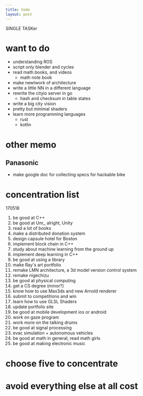 ```yaml
---
title: todo
layout: post
---
```


SINGLE TASKer

# want to do
- understanding ROS
- script only blender and cycles
- read math books, and videos
  - math note book
- make newtwork of architecture
- write a little NN in a different language
- rewrite the cityio server in go
  - hash and checksum in table states
- write a big city vision
- pretty but minimal shaders
- learn more programming languages
  - rust
  - kotlin

# other memo

## Panasonic
  - make google doc for collecting specs for hackable bike

# concentration list

170518

1. be good at C++
2. be good at Unr,, alright, Unity
3. read a lot of books
4. make a distributed donation system
5. design capsule hotel for Boston
6. implement block chain in C++
7. study about machine learning from the ground up
8. implement deep learning in C++
9. be good at using a library
10. make Ray's art portfolio
11. remake LMN architecture, a 3d model version control system
12. remake nigechizu
13. be good at physical computing
14. get a CS degree (minor?)
15. know how to use Max3ds and new Arnold renderer
16. submit to competitions and win
17. learn how to use GLSL Shaders
18. update portfolio site
19. be good at mobile development ios or android
20. work on gaze program
21. work more on the talking drums
22. be good at signal processing
23. evac simulation + autonomous vehicles
24. be good at math in general, read math girls 
25. be good at making electronic music


# choose five to concentrate


# avoid everything else at all cost
